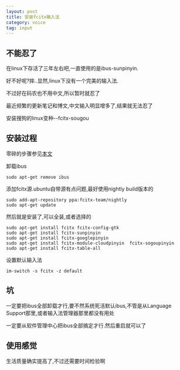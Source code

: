 ```yaml
---
layout: post
title: 安装fcitx输入法
category: voice
tag: input
---
```


## 不能忍了

在linux下存活了三年左右吧,一直使用的是ibus-sunpinyin.

好不好呢?摔..显然,linux下没有一个完美的输入法.

不过好在码农也不用中文,所以暂时就忍了

最近频繁的更新笔记和博文,中文输入明显增多了,结果就无法忍了

安装搜狗的linux变种--fcitx-sougou

## 安装过程

零碎的步骤参见[本文][install]

卸载ibus

    sudo apt-get remove ibus

添加fcitx源.ubuntu自带源有点问题,最好使用nightly build版本的

    sudo add-apt-repository ppa:fcitx-team/nightly
    sudo apt-get update

然后就是安装了,可以全装,或者选择的

    sudo apt-get install fcitx fcitx-config-gtk
    sudo apt-get install fcitx-sunpinyin
    sudo apt-get install fcitx-googlepinyin
    sudo apt-get install fcitx-module-cloudpinyin  fcitx-sogoupinyin
    sudo apt-get install fcitx-table-all

设置默认输入法

    im-switch -s fcitx -z default

## 坑

一定要把ibus全部卸载才行,要不然系统死活默认ibus,不管是从Language Support那里,或者输入法管理器那里都没有用处

一定要从软件管理中心把ibus全部搞定才行.然后重启就可以了

## 使用感觉

生活质量确实提高了,不过还需要时间检验啊

[install]: http://blog.ubuntusoft.com/ubuntu12-10-sougou-pinyin.html#.UegFoFQW1KY
